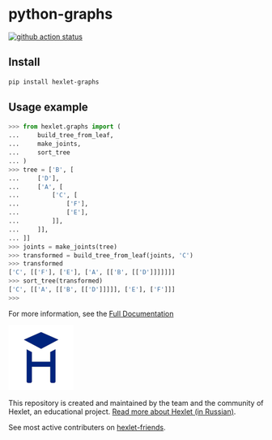 # python-graphs

[![github action status](https://github.com/hexlet-components/python-graphs/workflows/Python%20CI/badge.svg)](../../actions)

## Install

```bash
pip install hexlet-graphs
```

## Usage example

```python
>>> from hexlet.graphs import (
...     build_tree_from_leaf,
...     make_joints,
...     sort_tree
... )
>>> tree = ['B', [
...     ['D'],
...     ['A', [
...         ['C', [
...             ['F'],
...             ['E'],
...         ]],
...     ]],
... ]]
>>> joints = make_joints(tree)
>>> transformed = build_tree_from_leaf(joints, 'C')
>>> transformed
['C', [['F'], ['E'], ['A', [['B', [['D']]]]]]]
>>> sort_tree(transformed)
['C', [['A', [['B', [['D']]]]], ['E'], ['F']]]
>>>
```

For more information, see the [Full Documentation](docs)

[![Hexlet Ltd. logo](https://raw.githubusercontent.com/Hexlet/assets/master/images/hexlet_logo128.png)](https://ru.hexlet.io/pages/about?utm_source=github&utm_medium=link&utm_campaign=python-graphs)

This repository is created and maintained by the team and the community of Hexlet, an educational project. [Read more about Hexlet (in Russian)](https://ru.hexlet.io/pages/about?utm_source=github&utm_medium=link&utm_campaign=python-graphs).

See most active contributers on [hexlet-friends](https://friends.hexlet.io/).
